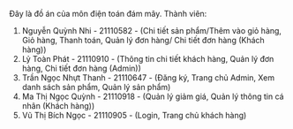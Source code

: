 Đây là đồ án của môn điện toán đám mây.
Thành viên:
1. Nguyễn Quỳnh Nhi - 21110582  - (Chi tiết sản phẩm/Thêm vào giỏ hàng, Giỏ hàng, Thanh toán, Quản lý đơn hàng/ Chi tiết đơn hàng (Khách hàng))
2. Lỷ Toàn Phát - 21110910 - (Thông tin chi tiết khách hàng, Quản lý đơn hàng, Chi tiết đơn hàng (Admin))
3. Trần Ngọc Nhựt Thanh - 21110647 - (Đăng ký, Trang chủ Admin, Xem danh sách sản phẩm, Quản lý sản phẩm)
4. Ma Thị Ngọc Quỳnh - 21110918 - (Quản lý giảm giá, Quản lý thông tin cá nhân (Khách hàng))
5. Vũ Thị Bích Ngọc - 21110905 - (Login, Trang chủ khách hàng)

